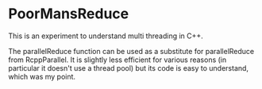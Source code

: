 # PoorMansReduce

This is an experiment to understand multi threading in C++.

The parallelReduce function  can be used as a substitute for parallelReduce from RcppParallel.
It is slightly less efficient for various reasons (in particular it doesn't use a thread pool)
but its code is easy to understand, which was my point.

